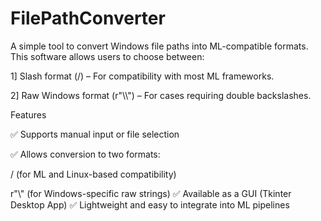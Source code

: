 # FilePathConverter

A simple tool to convert Windows file paths into ML-compatible formats. This software allows users to choose between:


1] Slash format (/) – For compatibility with most ML frameworks.


2] Raw Windows format (r"\\\\") – For cases requiring double backslashes.

Features


✅ Supports manual input or file selection


✅ Allows conversion to two formats:

/ (for ML and Linux-based compatibility)

r"\\" (for Windows-specific raw strings)
✅ Available as a GUI (Tkinter Desktop App)
✅ Lightweight and easy to integrate into ML pipelines
